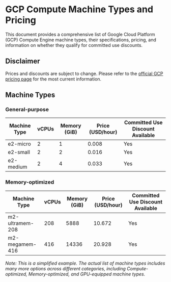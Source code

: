 # GCP Compute Machine Types and Pricing

This document provides a comprehensive list of Google Cloud Platform (GCP) Compute Engine machine types, their specifications, pricing, and information on whether they qualify for committed use discounts.

## Disclaimer

Prices and discounts are subject to change. Please refer to the [official GCP pricing page](https://cloud.google.com/compute/vm-instance-pricing) for the most current information.

## Machine Types

### General-purpose

| Machine Type | vCPUs | Memory (GiB) | Price (USD/hour) | Committed Use Discount Available |
|--------------|-------|--------------|------------------|----------------------------------|
| e2-micro     | 2     | 1            | 0.008            | Yes                              |
| e2-small     | 2     | 2            | 0.016            | Yes                              |
| e2-medium    | 2     | 4            | 0.033            | Yes                              |

### Memory-optimized

| Machine Type | vCPUs | Memory (GiB) | Price (USD/hour) | Committed Use Discount Available |
|--------------|-------|--------------|------------------|----------------------------------|
| m2-ultramem-208 | 208 | 5888         | 10.672           | Yes                              |
| m2-megamem-416  | 416 | 14336        | 20.928           | Yes                              |

_Note: This is a simplified example. The actual list of machine types includes many more options across different categories, including Compute-optimized, Memory-optimized, and GPU-equipped machine types._

